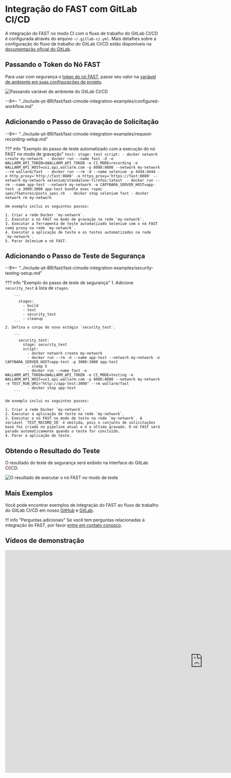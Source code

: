 [gitlabcicd-config-yaml]:       https://docs.gitlab.com/ee/ci
[fast-node-token]:              ../../operations/create-node.md
[gitlabci-set-env-var]:         https://docs.gitlab.com/ee/ci/variables/
[gitlabci-example-env-var]:     ../../../images/fast/poc/common/examples/gitlabci-cimode/gitlab-ci-env-var-example.png
[fast-example-gitlab-result]:   ../../../images/fast/poc/common/examples/gitlabci-cimode/gitlab-ci-example.png
[fast-ci-mode-record]:          ../ci-mode-recording.md#environment-variables-in-recording-mode
[fast-ci-mode-test]:            ../ci-mode-testing.md#environment-variables-in-testing-mode
[mail-to-us]:                   mailto:support@wallarm.com
[fast-examples-github]:         https://github.com/wallarm/fast-examples 
[fast-example-gitlab-cicd]:     https://gitlab.com/wallarm/fast-example-gitlab-dvwa-integration

# Integração do FAST com GitLab CI/CD

A integração do FAST no modo CI com o fluxo de trabalho do GitLab CI/CD é configurada através do arquivo `~/.gitlab-ci.yml`. Mais detalhes sobre a configuração do fluxo de trabalho do GitLab CI/CD estão disponíveis na [documentação oficial do GitLab][gitlabcicd-config-yaml].

## Passando o Token do Nó FAST

Para usar com segurança o [token do nó FAST][fast-node-token], passe seu valor na [variável de ambiente em suas configurações de projeto][gitlabci-set-env-var].

![Passando variável de ambiente do GitLab CI/CD][gitlabci-example-env-var]

--8<-- "../include-pt-BR/fast/fast-cimode-integration-examples/configured-workflow.md"

## Adicionando o Passo de Gravação de Solicitação

--8<-- "../include-pt-BR/fast/fast-cimode-integration-examples/request-recording-setup.md"

??? info "Exemplo do passo de teste automatizado com a execução do nó FAST no modo de gravação"
    ```
    test:
      stage: test
      script:
        - docker network create my-network 
        - docker run --name fast -d -e WALLARM_API_TOKEN=$WALLARM_API_TOKEN -e CI_MODE=recording -e WALLARM_API_HOST=us1.api.wallarm.com -p 8080:8080 --network my-network --rm wallarm/fast 
        - docker run --rm -d --name selenium -p 4444:4444 -e http_proxy='http://fast:8080' -e https_proxy='https://fast:8080' --network my-network selenium/standalone-firefox:latest 
        - docker run --rm --name app-test --network my-network -e CAPYBARA_SERVER_HOST=app-test -p 3000:3000 app-test bundle exec rspec spec/features/posts_spec.rb 
        - docker stop selenium fast
        - docker network rm my-network
    ```

    Um exemplo inclui os seguintes passos:

    1. Criar a rede Docker `my-network`.
    2. Executar o nó FAST no modo de gravação na rede `my-network`.
    3. Executar a ferramenta de teste automatizado Selenium com o nó FAST como proxy na rede `my-network`.
    4. Executar a aplicação de teste e os testes automatizados na rede `my-network`.
    5. Parar Selenium e nó FAST.

## Adicionando o Passo de Teste de Segurança

--8<-- "../include-pt-BR/fast/fast-cimode-integration-examples/security-testing-setup.md"

??? info "Exemplo do passo de teste de segurança"
    1. Adicione `security_test` à lista de `stages`.

        ```
          stages:
            - build
            - test
            - security_test
            - cleanup
        ```
    2. Defina o corpo do novo estágio `security_test`.

        ```
          security_test:
            stage: security_test
            script:
              - docker network create my-network 
              - docker run --rm -d --name app-test --network my-network -e CAPYBARA_SERVER_HOST=app-test -p 3000:3000 app-test
              - sleep 5 
              - docker run --name fast -e WALLARM_API_TOKEN=$WALLARM_API_TOKEN -e CI_MODE=testing -e WALLARM_API_HOST=us1.api.wallarm.com -p 8080:8080 --network my-network -e TEST_RUN_URI="http://app-test:3000" --rm wallarm/fast 
              - docker stop app-test
        ```

    Um exemplo inclui os seguintes passos:

    1. Criar a rede Docker `my-network`.
    2. Executar a aplicação de teste na rede `my-network`.
    3. Executar o nó FAST no modo de teste na rede `my-network`. A variável `TEST_RECORD_ID` é omitida, pois o conjunto de solicitações base foi criado no pipeline atual e é o último gravado. O nó FAST será parado automaticamente quando o teste for concluído.
    4. Parar a aplicação de teste.

## Obtendo o Resultado do Teste

O resultado do teste de segurança será exibido na interface do GitLab CI/CD.

![O resultado de executar o nó FAST no modo de teste][fast-example-gitlab-result]

## Mais Exemplos

Você pode encontrar exemplos de integração do FAST ao fluxo de trabalho do GitLab CI/CD em nosso [GitHub][fast-examples-github] e [GitLab][fast-example-gitlab-cicd].

!!! info "Perguntas adicionais"
    Se você tem perguntas relacionadas à integração do FAST, por favor [entre em contato conosco][mail-to-us].

## Vídeos de demonstração

<div class="video-wrapper">
  <iframe width="1280" height="720" src="https://www.youtube.com/embed/NRQT_7ZMeko" frameborder="0" allow="accelerometer; autoplay; encrypted-media; gyroscope; picture-in-picture" allowfullscreen></iframe>
</div>